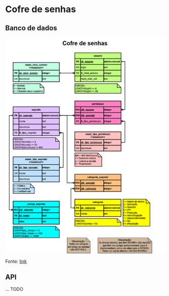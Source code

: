 # Cofre de senhas

## Banco de dados

![Banco de dados](/Cofre%20de%20senhas%20-%20banco%20de%20dados.png)

Fonte: [link](https://drive.google.com/file/d/14oKWtjV5y6IrpZqchhJLMswOKvNKw26G/view?usp=sharing)

## API

... TODO
